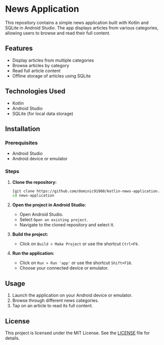 # News Application

This repository contains a simple news application built with Kotlin and SQLite in Android Studio. The app displays articles from various categories, allowing users to browse and read their full content.

## Features

- Display articles from multiple categories
- Browse articles by category
- Read full article content
- Offline storage of articles using SQLite

## Technologies Used

- Kotlin
- Android Studio
- SQLite (for local data storage)

## Installation

### Prerequisites

- Android Studio
- Android device or emulator

### Steps

1. **Clone the repository:**

    ```bash
    [git clone https://github.com/dominic91960/kotlin-news-application.git
    cd news-application
    ```

2. **Open the project in Android Studio:**
   - Open Android Studio.
   - Select `Open an existing project`.
   - Navigate to the cloned repository and select it.

3. **Build the project:**
   - Click on `Build > Make Project` or use the shortcut `Ctrl+F9`.

4. **Run the application:**
   - Click on `Run > Run 'app'` or use the shortcut `Shift+F10`.
   - Choose your connected device or emulator.

## Usage

1. Launch the application on your Android device or emulator.
2. Browse through different news categories.
3. Tap on an article to read its full content.

## License

This project is licensed under the MIT License. See the [LICENSE](LICENSE) file for details.
